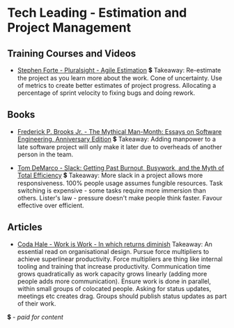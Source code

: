 # Tech Leading - Estimation and Project Management

## Training Courses and Videos

- [Stephen Forte - Pluralsight - Agile Estimation](https://app.pluralsight.com/library/courses/agile-estimation/table-of-contents) 💲
Takeaway: Re-estimate the project as you learn more about the work. Cone of uncertainty. Use of metrics to create better estimates of project progress. Allocating a percentage of sprint velocity to fixing bugs and doing rework.

## Books

- [Frederick P. Brooks Jr. - The Mythical Man-Month: Essays on Software Engineering, Anniversary Edition](https://www.amazon.com/Mythical-Man-Month-Software-Engineering-Anniversary/dp/0201835959) 💲
Takeaway: Adding manpower to a late software project will only make it later due to overheads of another person in the team. 

- [Tom DeMarco - Slack: Getting Past Burnout, Busywork, and the Myth of Total Efficiency](https://www.amazon.com/Slack-Getting-Burnout-Busywork-Efficiency/dp/0767907698) 💲
Takeaway: More slack in a project allows more responsiveness. 100% people usage assumes fungible resources. Task switching is expensive - some tasks require more immersion than others. Lister's law - pressure doesn't make people think faster. Favour effective over efficient.

## Articles

- [Coda Hale - Work is Work - In which returns diminish](https://codahale.com/work-is-work/) 
Takeaway: An essential read on organisational design. Pursue force multipliers to achieve superlinear productivity. Force multipliers are thing like internal tooling and training that increase productivity. Communication time grows quadratically as work capacity grows linearly (adding more people adds more communication). Ensure work is done in parallel, within small groups of colocated people. Asking for status updates, meetings etc creates drag. Groups should publish status updates as part of their work.

💲 - *paid for content*
